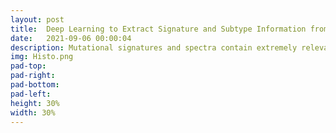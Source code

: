 ```yaml
---
layout: post
title:  Deep Learning to Extract Signature and Subtype Information from Histopathology Images of Lung Cancer Patients
date:   2021-09-06 00:00:04
description: Mutational signatures and spectra contain extremely relevant clinician information to diagnose and monitor cancer. In collaboration with <u><a href="https://xulabs.github.io" target="_blank">XuLab</a></u> at CMU, I'm developing methods to extract these features as well as classify tissue subtypes to aid in suitable prognoses using deep learning.
img: Histo.png
pad-top:
pad-right:
pad-bottom:
pad-left:
height: 30%
width: 30%
---
```

